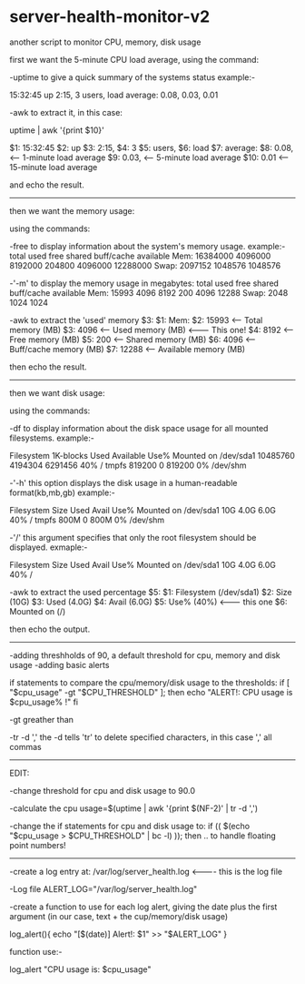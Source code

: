 # server-health-monitor-v2
another script to monitor CPU, memory, disk usage

first we want the 5-minute CPU load average, using the command:

-uptime
to give a quick summary of the systems status 
example:- 

15:32:45 up  2:15,  3 users,  load average: 0.08, 0.03, 0.01 


-awk 
to extract it, in this case:

uptime | awk '{print $10}'

$1: 15:32:45
$2: up
$3: 2:15,
$4: 3
$5: users,
$6: load
$7: average:
$8: 0.08,    <-- 1-minute load average
$9: 0.03,    <-- 5-minute load average
$10: 0.01    <-- 15-minute load average

and echo the result.

----------------------------------------------------------------------
then we want the memory usage:

using the commands:

-free
to display information about the system's memory usage.
example:-
              total        used        free      shared  buff/cache   available
Mem:        16384000     4096000     8192000      204800     4096000    12288000
Swap:       2097152      1048576     1048576

-'-m'
to display the memory usage in megabytes:
          total        used        free      shared  buff/cache   available
Mem:          15993        4096        8192         200        4096       12288
Swap:          2048        1024        1024

-awk
to extract the 'used' memory $3:
$1: Mem:
$2: 15993    <-- Total memory (MB)
$3: 4096     <-- Used memory (MB)   <--- This one!
$4: 8192     <-- Free memory (MB)
$5: 200      <-- Shared memory (MB)
$6: 4096     <-- Buff/cache memory (MB)
$7: 12288    <-- Available memory (MB) 


then echo the result.


-----------------------------------------------------------------------------
then we want disk usage:

using the commands: 

-df 
to display information about the disk space usage for all mounted filesystems.
example:-

Filesystem     1K-blocks    Used Available Use% Mounted on
/dev/sda1       10485760 4194304   6291456  40% /
tmpfs             819200       0    819200   0% /dev/shm


-'-h' 
this option displays the disk usage in a human-readable format(kb,mb,gb)
example:-

Filesystem      Size  Used Avail Use% Mounted on
/dev/sda1        10G  4.0G  6.0G  40% /
tmpfs           800M     0  800M   0% /dev/shm

-'/'
this argument specifies that only the root filesystem should be displayed.
exmaple:-

Filesystem      Size  Used Avail Use% Mounted on
/dev/sda1        10G  4.0G  6.0G  40% /


-awk
to extract the used percentage $5:
$1: Filesystem  (/dev/sda1)
$2: Size        (10G)
$3: Used        (4.0G)
$4: Avail       (6.0G)
$5: Use%        (40%) <--- this one
$6: Mounted on  (/)


then echo the output.

---------------------------------------------------------------
-adding threshholds of 90, a default threshold for cpu, memory and disk usage
-adding basic alerts

if statements to compare the cpu/memory/disk usage to the thresholds:
if [ "$cpu_usage" -gt "$CPU_THRESHOLD" ]; then
	echo "ALERT!: CPU usage is $cpu_usage% !"
fi

-gt 
greather than


-tr -d ','
the -d tells 'tr' to delete specified characters, in this case ',' all commas

-------------------------------------------------------------------
EDIT:

-change threshold for cpu and disk usage to 90.0

-calculate the cpu usage=$(uptime | awk '{print $(NF-2)' | tr -d ',')

-change the if statements for cpu and disk usage to:
	if (( $(echo "$cpu_usage > $CPU_THRESHOLD" | bc -l) )); then ..
to handle floating point numbers!


---------------------------------------------------------------------
-create a log entry at: /var/log/server_health.log   <---- this is the log file

-Log file
ALERT_LOG="/var/log/server_health.log"

-create a function to use for each log alert, giving the date plus the first argument (in our case, text + the cup/memory/disk usage)

log_alert(){
   echo "[$(date)] Alert!: $1" >> "$ALERT_LOG"
}

function use:-

log_alert "CPU usage is: $cpu_usage"

 

